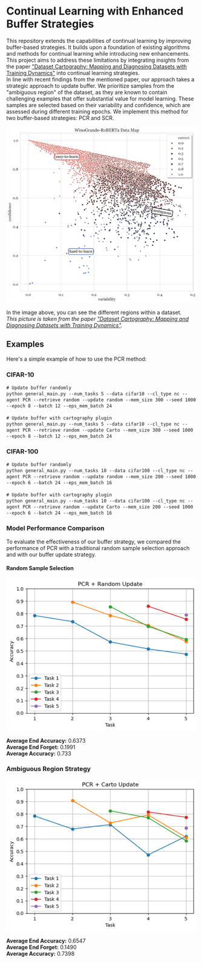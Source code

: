 # Continual Learning with Enhanced Buffer Strategies

This repository extends the capabilities of continual learning by improving buffer-based strategies. It builds upon a
foundation of existing algorithms and methods for continual learning while introducing new enhancements.
This project aims to address these limitations by integrating insights from the paper
["Dataset Cartography: Mapping and Diagnosing Datasets with Training Dynamics"](https://aclanthology.org/2020.emnlp-main.746/)
into continual learning strategies.
<br>
In line with recent findings from the mentioned paper, our approach takes a strategic approach to update buffer. We
prioritize samples
from the "ambiguous region" of the dataset, as they are known to contain challenging examples that offer substantial
value for model learning. These samples are selected based on their variability and confidence, which are assessed
during different training epochs.
We implement this method for two buffer-based strategies: PCR and SCR.

![Dataset Regions](assets/img.png)

In the image above, you can see the different regions within a dataset.
<br>_This picture is taken from the
paper ["Dataset Cartography: Mapping and Diagnosing Datasets with Training Dynamics"](https://aclanthology.org/2020.emnlp-main.746/)._

## Examples

Here's a simple example of how to use the PCR method:

### CIFAR-10

```shell
# Update buffer randomly
python general_main.py --num_tasks 5 --data cifar10 --cl_type nc --agent PCR --retrieve random --update random --mem_size 300 --seed 1000 --epoch 8 --batch 12 --eps_mem_batch 24

# Update buffer with cartography plugin
python general_main.py --num_tasks 5 --data cifar10 --cl_type nc --agent PCR --retrieve random --update Carto --mem_size 300 --seed 1000 --epoch 8 --batch 12 --eps_mem_batch 24
```

### CIFAR-100

```shell
# Update buffer randomly
python general_main.py --num_tasks 10 --data cifar100 --cl_type nc --agent PCR --retrieve random --update random --mem_size 200 --seed 1000 --epoch 6 --batch 24 --eps_mem_batch 16

# Update buffer with cartography plugin
python general_main.py --num_tasks 10 --data cifar100 --cl_type nc --agent PCR --retrieve random --update Carto --mem_size 200 --seed 1000 --epoch 6 --batch 24 --eps_mem_batch 16

```

### Model Performance Comparison

To evaluate the effectiveness of our buffer strategy,
we compared the performance of PCR with a traditional random
sample selection approach and with our buffer update strategy.

#### Random Sample Selection

![Random Sample Selection](assets/random.png)

**Average End Accuracy:** 0.6373 <br>
**Average End Forget:** 0.1991 <br>
**Average Accuracy:** 0.733

### Ambiguous Region Strategy

![Ambiguous Region Strategy](assets/carto.png)

**Average End Accuracy:** 0.6547 <br>
**Average End Forget:** 0.1490 <br>
**Average Accuracy:** 0.7398
